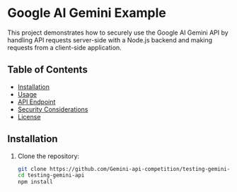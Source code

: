 # Google AI Gemini Example

This project demonstrates how to securely use the Google AI Gemini API by handling API requests server-side with a Node.js backend and making requests from a client-side application.

## Table of Contents

- [Installation](#installation)
- [Usage](#usage)
- [API Endpoint](#api-endpoint)
- [Security Considerations](#security-considerations)
- [License](#license)

## Installation

1. Clone the repository:

   ```sh
   git clone https://github.com/Gemini-api-competition/testing-gemini-api.git
   cd testing-gemini-api
   npm install
   
